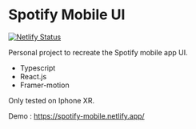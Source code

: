 # Spotify Mobile UI

[![Netlify Status](https://api.netlify.com/api/v1/badges/6412476e-8154-4f67-b7d2-af2c0b78262b/deploy-status)](https://app.netlify.com/sites/spotify-mobile/deploys)

Personal project to recreate the Spotify mobile app UI.

* Typescript
* React.js
* Framer-motion

Only tested on Iphone XR.

Demo : https://spotify-mobile.netlify.app/
